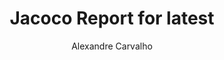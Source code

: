 ---
title: Jacoco Report for latest
author: Alexandre Carvalho
menu_title: latest
category: jacoco_reports
layout: iframe
iframe_url: /docs/latest/jacoco/test/html/index.html
order: 0
---